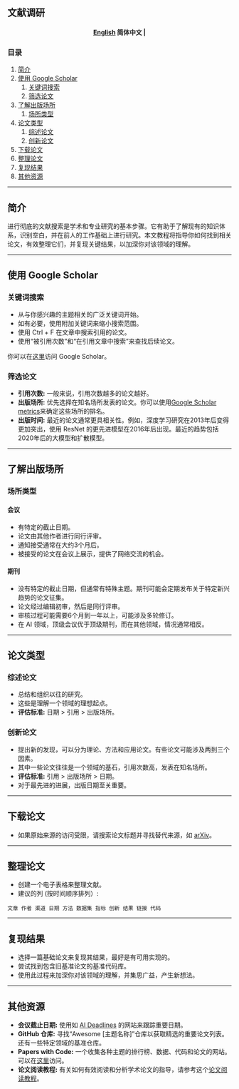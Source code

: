## 文献调研
<h4 align="center">
    <p>
        <a href="https://github.com/Collaborative-AI/tutorial/blob/main/Literature%20Search/README.md">English</a>
        <b>简体中文</b> |
    </p>
</h4>

### 目录

1. [简介](#简介)
2. [使用 Google Scholar](#使用-google-scholar)
   1. [关键词搜索](#关键词搜索)
   2. [筛选论文](#筛选论文)
3. [了解出版场所](#了解出版场所)
   1. [场所类型](#场所类型)
4. [论文类型](#论文类型)
   1. [综述论文](#综述论文)
   2. [创新论文](#创新论文)
5. [下载论文](#下载论文)
6. [整理论文](#整理论文)
7. [复现结果](#复现结果)
8. [其他资源](#其他资源)

---

## 简介

进行彻底的文献搜索是学术和专业研究的基本步骤。它有助于了解现有的知识体系，识别空白，并在前人的工作基础上进行研究。本文教程将指导你如何找到相关论文，有效整理它们，并复现关键结果，以加深你对该领域的理解。

---

## 使用 Google Scholar

### 关键词搜索
- 从与你感兴趣的主题相关的广泛关键词开始。
- 如有必要，使用附加关键词来缩小搜索范围。
- 使用 Ctrl + F 在文章中搜索引用的论文。
- 使用“被引用次数”和“在引用文章中搜索”来查找后续论文。

你可以在[这里](https://scholar.google.com)访问 Google Scholar。

### 筛选论文
- **引用次数:** 一般来说，引用次数越多的论文越好。
- **出版场所:** 优先选择在知名场所发表的论文。你可以使用[Google Scholar metrics](https://scholar.google.com/citations?view_op=top_venues&hl=en)来确定这些场所的排名。
- **出版时间:** 最近的论文通常更具相关性。例如，深度学习研究在2013年后变得更加突出，使用 ResNet 的更先进模型在2016年后出现。最近的趋势包括2020年后的大模型和扩散模型。

---

## 了解出版场所

### 场所类型

#### 会议
- 有特定的截止日期。
- 论文由其他作者进行同行评审。
- 通知接受通常在大约3个月后。
- 被接受的论文在会议上展示，提供了网络交流的机会。

#### 期刊
- 没有特定的截止日期，但通常有特殊主题。期刊可能会定期发布关于特定新兴趋势的论文征集。
- 论文经过编辑初审，然后是同行评审。
- 审核过程可能需要6个月到一年以上，可能涉及多轮修订。
- 在 AI 领域，顶级会议优于顶级期刊，而在其他领域，情况通常相反。

---

## 论文类型

### 综述论文
- 总结和组织以往的研究。
- 这些是理解一个领域的理想起点。
- **评估标准:** 日期 > 引用 > 出版场所。

### 创新论文
- 提出新的发现，可以分为理论、方法和应用论文。有些论文可能涉及两到三个因素。
- 其中一些论文往往是一个领域的基石，引用次数高，发表在知名场所。
- **评估标准:** 引用 > 出版场所 > 日期。
- 对于最先进的进展，出版日期至关重要。

---

## 下载论文

- 如果原始来源的访问受限，请搜索论文标题并寻找替代来源，如 [arXiv](https://arxiv.org/)。

---

## 整理论文

- 创建一个电子表格来整理文献。
- 建议的列 (按时间顺序排列）:
```
文章 作者 渠道 日期 方法 数据集 指标 创新 结果 链接 代码
```

---

## 复现结果

- 选择一篇基础论文来复现其结果，最好是有可用实现的。
- 尝试找到包含旧基准论文的基准代码库。
- 使用此过程来加深你对该领域的理解，并集思广益，产生新想法。

---

## 其他资源

- **会议截止日期:** 使用如 [AI Deadlines](https://aideadlin.es/) 的网站来跟踪重要日期。
- **GitHub 仓库:** 寻找“Awesome [主题名称]”仓库以获取精选的重要论文列表。还有一些特定领域的基准仓库。
- **Papers with Code:** 一个收集各种主题的排行榜、数据、代码和论文的网站。可以在[这里](https://paperswithcode.com/)访问。
- **论文阅读教程:** 有关如何有效阅读和分析学术论文的指导，请参考这个[论文阅读教程](https://github.com/Collaborative-AI/tutorial/blob/main/Paper%20Reading/README_zh.md)。

